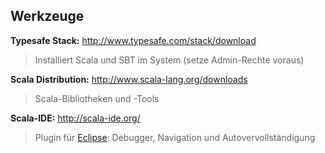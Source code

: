 ## Werkzeuge

**Typesafe Stack:**
http://www.typesafe.com/stack/download
> Installiert Scala und SBT im System (setze Admin-Rechte voraus)

**Scala Distribution:**
http://www.scala-lang.org/downloads
> Scala-Bibliotheken und -Tools

**Scala-IDE:**
http://scala-ide.org/
> Plugin für [Eclipse](http://eclipse.org/): Debugger, Navigation und Autovervollständigung